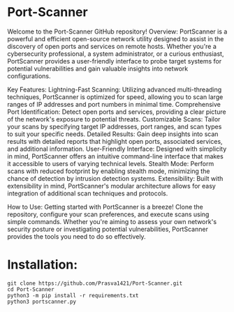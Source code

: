 # Port-Scanner
Welcome to the Port-Scanner GitHub repository! 
Overview:
PortScanner is a powerful and efficient open-source network utility designed to assist in the discovery of open ports and services on remote hosts. Whether you're a cybersecurity professional, a system administrator, or a curious enthusiast, PortScanner provides a user-friendly interface to probe target systems for potential vulnerabilities and gain valuable insights into network configurations.

Key Features:
Lightning-Fast Scanning: Utilizing advanced multi-threading techniques, PortScanner is optimized for speed, allowing you to scan large ranges of IP addresses and port numbers in minimal time.
Comprehensive Port Identification: Detect open ports and services, providing a clear picture of the network's exposure to potential threats.
Customizable Scans: Tailor your scans by specifying target IP addresses, port ranges, and scan types to suit your specific needs.
Detailed Results: Gain deep insights into scan results with detailed reports that highlight open ports, associated services, and additional information.
User-Friendly Interface: Designed with simplicity in mind, PortScanner offers an intuitive command-line interface that makes it accessible to users of varying technical levels.
Stealth Mode: Perform scans with reduced footprint by enabling stealth mode, minimizing the chance of detection by intrusion detection systems.
Extensibility: Built with extensibility in mind, PortScanner's modular architecture allows for easy integration of additional scan techniques and protocols.

How to Use:
Getting started with PortScanner is a breeze! Clone the repository, configure your scan preferences, and execute scans using simple commands. Whether you're aiming to assess your own network's security posture or investigating potential vulnerabilities, PortScanner provides the tools you need to do so effectively.

# Installation:
    git clone https://github.com/Prasva1421/Port-Scanner.git
    cd Port-Scanner
    python3 -m pip install -r requirements.txt
    python3 portscanner.py
